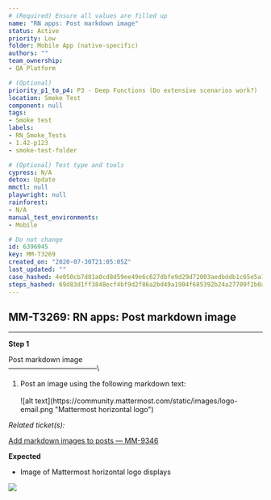 ```yaml
---
# (Required) Ensure all values are filled up
name: "RN apps: Post markdown image"
status: Active
priority: Low
folder: Mobile App (native-specific)
authors: ""
team_ownership: 
- QA Platform

# (Optional)
priority_p1_to_p4: P3 - Deep Functions (Do extensive scenarios work?)
location: Smoke Test
component: null
tags: 
- Smoke test
labels: 
- RN_Smoke_Tests
- 1.42-p123
- smoke-test-folder

# (Optional) Test type and tools
cypress: N/A
detox: Update
mmctl: null
playwright: null
rainforest: 
- N/A
manual_test_environments: 
- Mobile

# Do not change
id: 6396945
key: MM-T3269
created_on: "2020-07-30T21:05:05Z"
last_updated: ""
case_hashed: 4e050cb7d81a0cd8d59ee49e6c627dbfe9d29d72003aedbddb1c65e5a104f9c58b6af8570ea30fcdc181cee0da1ff43f
steps_hashed: 69d83d1ff3848ecf4bf9d2f86a2bd49a1904f685392b24a27709f2b0ab89f3f55446af41d52ade1ea668d6f179ca445b
---
```


<!-- (Auto-generated) Based on frontmatter's "key" and "name" -->

## MM-T3269: RN apps: Post markdown image

---

**Step 1**

Post markdown image\
–––––––––––––––––––––––––\\

1. Post an image using the following markdown text:\
   \
   !\[alt text]\(https\://community.mattermost.com/static/images/logo-email.png "Mattermost horizontal logo")

_Related ticket(s):_

[Add markdown images to posts — MM-9346](https://mattermost.atlassian.net/browse/MM-9346)

**Expected**

- Image of Mattermost horizontal logo displays

![](https://smartbear-tm4j-prod-us-west-2-attachment-rich-text.s3.us-west-2.amazonaws.com/embedded-f3277290f945470c4add5d21ef3dc7ca7b74388fc7152bfb6b99ae58c66a95a8-1633447924507-mattermost_horizontal_logo.png)
